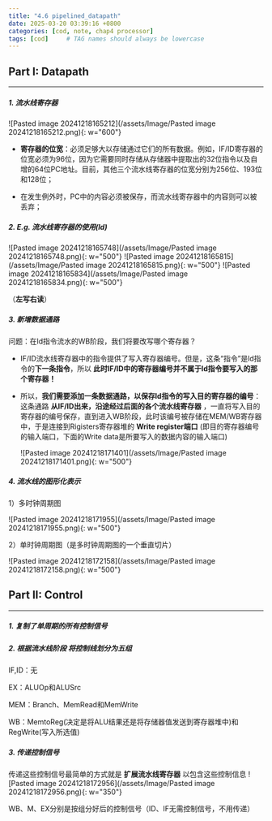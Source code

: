 ```yaml
---
title: "4.6 pipelined_datapath"
date: 2025-03-20 03:39:16 +0800
categories: [cod, note, chap4 processor]
tags: [cod]     # TAG names should always be lowercase
---
```

## Part I: Datapath
---
##### 1. 流水线寄存器
![Pasted image 20241218165212](/assets/Image/Pasted image 20241218165212.png){: w="600"}

- **寄存器的位宽**：必须足够大以存储通过它们的所有数据。例如，IF/ID寄存器的位宽必须为96位，因为它需要同时存储从存储器中提取出的32位指令以及自增的64位PC地址。目前，其他三个流水线寄存器的位宽分别为256位、193位和128位；

- 在发生例外时，PC中的内容必须被保存，而流水线寄存器中的内容则可以被丢弃；

##### 2. E.g. 流水线寄存器的使用(ld)

![Pasted image 20241218165748](/assets/Image/Pasted image 20241218165748.png){: w="500"}
![Pasted image 20241218165815](/assets/Image/Pasted image 20241218165815.png){: w="500"}
![Pasted image 20241218165834](/assets/Image/Pasted image 20241218165834.png){: w="500"}

（**左写右读**）

##### 3. 新增数据通路

问题：在ld指令流水的WB阶段，我们将要改写哪个寄存器？
- IF/ID流水线寄存器中的指令提供了写入寄存器编号。但是，这条“指令”是ld指令的**下一条指令**，所以 **此时IF/ID中的寄存器编号并不属于ld指令要写入的那个寄存器！**
- 所以，**我们需要添加一条数据通路，以保存ld指令的写入目的寄存器的编号**：这条通路 **从IF/ID出来，沿途经过后面的各个流水线寄存器** ，一直将写入目的寄存器的编号保存，直到进入WB阶段，此时该编号被存储在MEM/WB寄存器中，于是连接到Rigisters寄存器堆的 **Write register端口** (即目的寄存器编号的输入端口，下面的Write data是所要写入的数据内容的输入端口) 

  ![Pasted image 20241218171401](/assets/Image/Pasted image 20241218171401.png){: w="500"}

##### 4. 流水线的图形化表示

  1）多时钟周期图
  
![Pasted image 20241218171955](/assets/Image/Pasted image 20241218171955.png){: w="500"}

2）单时钟周期图（是多时钟周期图的一个垂直切片）

![Pasted image 20241218172158](/assets/Image/Pasted image 20241218172158.png){: w="500"}


## Part II: Control
---
##### 1. 复制了单周期的所有控制信号

##### 2. 根据流水线阶段 将控制线划分为五组
IF,ID：无

EX：ALUOp和ALUSrc

MEM：Branch、MemRead和MemWrite

WB：MemtoReg(决定是将ALU结果还是将存储器值发送到寄存器堆中)和RegWrite(写入所选值)

##### 3. 传递控制信号

传递这些控制信号最简单的方式就是 **扩展流水线寄存器** 以包含这些控制信息
![Pasted image 20241218172956](/assets/Image/Pasted image 20241218172956.png){: w="350"}

WB、M、EX分别是按组分好后的控制信号（ID、IF无需控制信号，不用传递）

